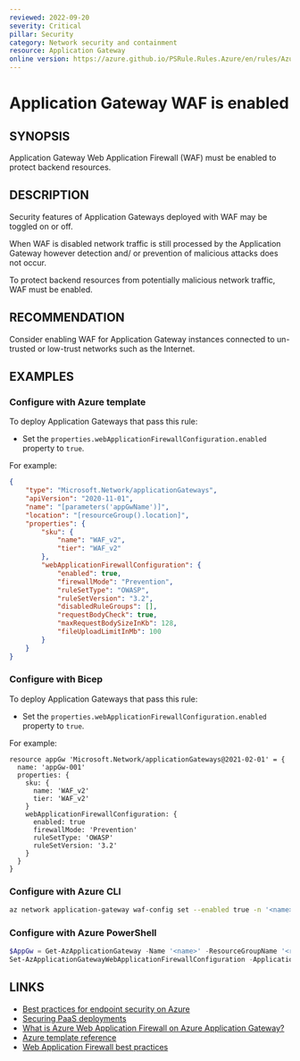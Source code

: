 ```yaml
---
reviewed: 2022-09-20
severity: Critical
pillar: Security
category: Network security and containment
resource: Application Gateway
online version: https://azure.github.io/PSRule.Rules.Azure/en/rules/Azure.AppGwWAF.Enabled/
---
```


# Application Gateway WAF is enabled

## SYNOPSIS

Application Gateway Web Application Firewall (WAF) must be enabled to protect backend resources.

## DESCRIPTION

Security features of Application Gateways deployed with WAF may be toggled on or off.

When WAF is disabled network traffic is still processed by the Application Gateway however detection
and/ or prevention of malicious attacks does not occur.

To protect backend resources from potentially malicious network traffic, WAF must be enabled.

## RECOMMENDATION

Consider enabling WAF for Application Gateway instances connected to un-trusted or low-trust networks such as the Internet.

## EXAMPLES

### Configure with Azure template

To deploy Application Gateways that pass this rule:

- Set the `properties.webApplicationFirewallConfiguration.enabled` property to `true`.

For example:

```json
{
    "type": "Microsoft.Network/applicationGateways",
    "apiVersion": "2020-11-01",
    "name": "[parameters('appGwName')]",
    "location": "[resourceGroup().location]",
    "properties": {
        "sku": {
            "name": "WAF_v2",
            "tier": "WAF_v2"
        },
        "webApplicationFirewallConfiguration": {
            "enabled": true,
            "firewallMode": "Prevention",
            "ruleSetType": "OWASP",
            "ruleSetVersion": "3.2",
            "disabledRuleGroups": [],
            "requestBodyCheck": true,
            "maxRequestBodySizeInKb": 128,
            "fileUploadLimitInMb": 100
        }
    }
}
```

### Configure with Bicep

To deploy Application Gateways that pass this rule:

- Set the `properties.webApplicationFirewallConfiguration.enabled` property to `true`.

For example:

```bicep
resource appGw 'Microsoft.Network/applicationGateways@2021-02-01' = {
  name: 'appGw-001'
  properties: {
    sku: {
      name: 'WAF_v2'
      tier: 'WAF_v2'
    }
    webApplicationFirewallConfiguration: {
      enabled: true
      firewallMode: 'Prevention'
      ruleSetType: 'OWASP'
      ruleSetVersion: '3.2'
    }
  }
}
```

### Configure with Azure CLI

```bash
az network application-gateway waf-config set --enabled true -n '<name>' -g '<resource_group>'
```

### Configure with Azure PowerShell

```powershell
$AppGw = Get-AzApplicationGateway -Name '<name>' -ResourceGroupName '<resource_group>'
Set-AzApplicationGatewayWebApplicationFirewallConfiguration -ApplicationGateway $AppGw -Enabled $True -FirewallMode 'Prevention'
```

## LINKS

- [Best practices for endpoint security on Azure](https://docs.microsoft.com/azure/architecture/framework/security/design-network-endpoints)
- [Securing PaaS deployments](https://docs.microsoft.com/azure/security/fundamentals/paas-deployments#install-a-web-application-firewall)
- [What is Azure Web Application Firewall on Azure Application Gateway?](https://docs.microsoft.com/azure/web-application-firewall/ag/ag-overview)
- [Azure template reference](https://docs.microsoft.com/azure/templates/microsoft.network/applicationgateways)
- [Web Application Firewall best practices](https://learn.microsoft.com/en-us/azure/web-application-firewall/ag/best-practices)

